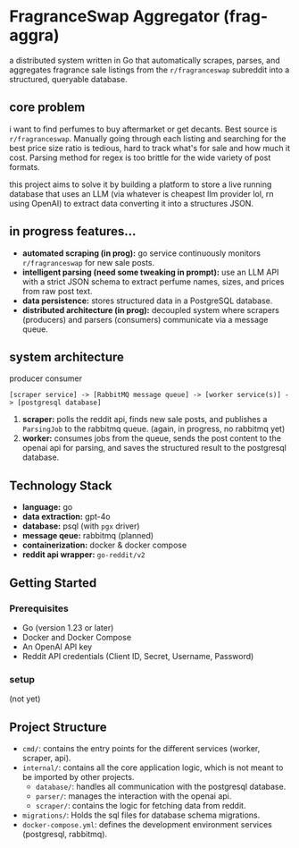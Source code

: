 # FragranceSwap Aggregator (frag-aggra)

a distributed system written in Go that automatically scrapes, parses, and aggregates fragrance sale listings from the `r/fragranceswap` subreddit into a structured, queryable database.

## core problem

i want to find perfumes to buy aftermarket or get decants. Best source is `r/fragranceswap`. Manually going through each listing and searching for the best price size ratio is tedious, hard to track what's for sale and how much it cost. Parsing method for regex is too brittle for the wide variety of post formats. 

this project aims to solve it by building a platform to store a live running database that uses an LLM (via whatever is cheapest llm provider lol, rn using OpenAI) to extract data converting it into a structures JSON. 


## in progress features...

- **automated scraping (in prog):** go service continuously monitors `r/fragranceswap` for new sale posts.
- **intelligent parsing (need some tweaking in prompt):** use an LLM API with a strict JSON schema to extract perfume names, sizes, and prices from raw post text.
- **data persistence:** stores structured data in a PostgreSQL database.
- **distributed architecture (in prog):** decoupled system where scrapers (producers) and parsers (consumers) communicate via a message queue.

## system architecture

producer consumer 

`[scraper service] -> [RabbitMQ message queue] -> [worker service(s)] -> [postgresql database]`

1.  **scraper:** polls the reddit api, finds new sale posts, and publishes a `ParsingJob` to the rabbitmq queue. (again, in progress, no rabbitmq yet)
2.  **worker:** consumes jobs from the queue, sends the post content to the openai api for parsing, and saves the structured result to the postgresql database.

## Technology Stack

- **language:** go
- **data extraction:** gpt-4o
- **database:** psql (with `pgx` driver)
- **message qeue:** rabbitmq (planned)
- **containerization:** docker & docker compose
- **reddit api wrapper:** `go-reddit/v2`

## Getting Started

### Prerequisites

- Go (version 1.23 or later)
- Docker and Docker Compose
- An OpenAI API key
- Reddit API credentials (Client ID, Secret, Username, Password)

### setup

(not yet)

## Project Structure

-   `cmd/`: contains the entry points for the different services (worker, scraper, api).
-   `internal/`: contains all the core application logic, which is not meant to be imported by other projects.
    -   `database/`: handles all communication with the postgresql database.
    -   `parser/`: manages the interaction with the openai api.
    -   `scraper/`: contains the logic for fetching data from reddit.
-   `migrations/`: Holds the sql files for database schema migrations.
-   `docker-compose.yml`: defines the development environment services (postgresql, rabbitmq).
